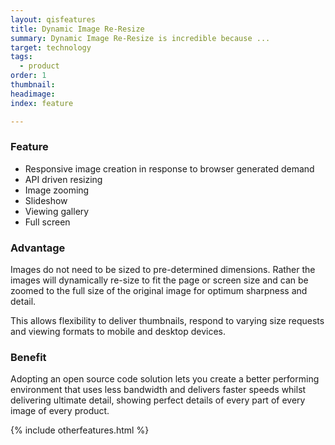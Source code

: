 ```yaml
---
layout: qisfeatures
title: Dynamic Image Re-Resize
summary: Dynamic Image Re-Resize is incredible because ...
target: technology
tags:
  - product
order: 1
thumbnail:
headimage:
index: feature

---
```


### Feature ###

+ Responsive image creation in response to browser generated demand
+ API driven resizing
+ Image zooming
+ Slideshow
+ Viewing gallery
+ Full screen  

### Advantage ###

Images do not need to be sized to pre-determined dimensions.  Rather the images will dynamically re-size to fit the page or screen size and can be zoomed to the full size of the original image for optimum sharpness and detail.

This allows flexibility to deliver thumbnails, respond to varying size requests and viewing formats to mobile and desktop devices.

### Benefit ###

Adopting an open source code solution lets you create a better performing environment that uses less bandwidth and delivers faster speeds whilst delivering ultimate detail, showing perfect details of every part of every image of every product.

{% include otherfeatures.html %}
